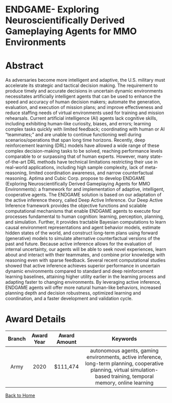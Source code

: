 
ENDGAME- Exploring Neuroscientifically Derived Gameplaying Agents for MMO Environments
======================================================================================

# Abstract


As adversaries become more intelligent and adaptive, the U.S. military must accelerate its strategic and tactical decision making. The requirement to produce timely and accurate decisions in uncertain dynamic environments necessitates artificially intelligent agents that can be used to enhance the speed and accuracy of human decision makers; automate the generation, evaluation, and execution of mission plans; and improve effectiveness and reduce staffing needs of virtual environments used for training and mission rehearsals. Current artificial intelligence (AI) agents lack cognitive skills, including exhibiting human-like curiosity, biases, and errors; learning complex tasks quickly with limited feedback; coordinating with human or AI “teammates;” and are unable to continue functioning well during scenarios/operations that span long time horizons. Recently, deep reinforcement learning (DRL) models have allowed a wide range of these complex decision-making tasks to be solved, reaching performance levels comparable to or surpassing that of human experts. However, many state-of-the-art DRL methods have technical limitations restricting their use in real-world applications, including high sample complexity, lack of meta-reasoning, limited coordination awareness, and narrow counterfactual reasoning. Aptima and Cubic Corp. propose to develop ENDGAME (Exploring Neuroscientifically Derived Gameplaying Agents for MMO Environments): a framework for and implementation of adaptive, intelligent, cooperative agents. The ENDGAME solution is based on our adaptation of the active inference theory, called Deep Active Inference. Our Deep Active Inference framework provides the objective functions and scalable computational mechanisms that enable ENDGAME agents to execute four processes fundamental to human cognition: learning, perception, planning, and simulation. Further, it provides tractable Bayesian computations to learn causal environment representations and agent behavior models, estimate hidden states of the world, and construct long-term plans using forward (generative) models to simulate alternative counterfactual versions of the past and future. Because active inference allows for the evaluation of internal uncertainty, our agents will be able to seek novel experiences, learn about and interact with their teammates, and combine prior knowledge with reasoning even with sparse feedback. Several recent computational studies showed that active inference achieves superior performance in uncertain dynamic environments compared to standard and deep reinforcement learning baselines, attaining higher utility earlier in the learning process and adapting faster to changing environments. By leveraging active inference, ENDGAME agents will offer more natural human-like behaviors, increased planning depth and decision robustness, optimized learning and coordination, and a faster development and validation cycle.  

# Award Details

|Branch|Award Year|Award Amount|Keywords|
| :---: | :---: | :---: | :---: |
|Army|2020|$111,474|autonomous agents, gaming environments, active inference, long-term planning, cooperative planning, virtual simulation-based training, temporal memory, online learning|
  
  


[Back to Home](https://github.com/chrischow/dod_sbir_awards/Reports/CC/#1074)
